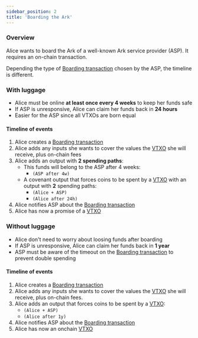 ```yaml
---
sidebar_position: 2
title: 'Boarding the Ark'
---
```


### Overview

Alice wants to board the Ark of a well-known Ark service provider (ASP). It requires an on-chain transaction.

Depending the type of [Boarding transaction](./nomenclature#boarding-transaction) chosen by the ASP, the timeline is different.

### With luggage

- Alice must be online **at least once every 4 weeks** to keep her funds safe
- If ASP is unresponsive, Alice can claim her funds back in **24 hours**
- Easier for the ASP since all VTXOs are born equal

#### Timeline of events

1. Alice creates a [Boarding transaction](./nomenclature#with-luggage)
2. Alice adds any inputs she wants to cover the values the [VTXO](./nomenclature#vtxo-1) she will receive, plus on-chain fees
3. Alice adds an output with **2 spending paths**:
   - This funds will belong to the ASP after 4 weeks:
     - `(ASP after 4w)`
   - A covenant output that forces coins to be spent by a [VTXO](./nomenclature#vtxo) with an output with **2** spending paths:
     - `(Alice + ASP)`
     - `(Alice after 24h)`
4. Alice notifies ASP about the [Boarding transaction](./nomenclature#with-luggage)
5. Alice has now a promise of a [VTXO](./nomenclature#vtxo-1)

### Without luggage

- Alice don't need to worry about loosing funds after boarding
- If ASP is unresponsive, Alice can claim her funds back in **1 year**
- ASP must be aware of the timeout on the [Boarding transaction](./nomenclature#with-luggage) to prevent double spending

#### Timeline of events

1. Alice creates a [Boarding transaction](./nomenclature#without-luggage)
2. Alice adds any inputs she wants to cover the values the [VTXO](./nomenclature#vtxo-1) she will receive, plus on-chain fees.
3. Alice adds an output that forces coins to be spent by a [VTXO](./nomenclature#vtxo):
   - `(Alice + ASP)`
   - `(Alice after 1y)`
4. Alice notifies ASP about the [Boarding transaction](./nomenclature#withput-luggage)
5. Alice has now an onchain [VTXO](./nomenclature#vtxo-1)
